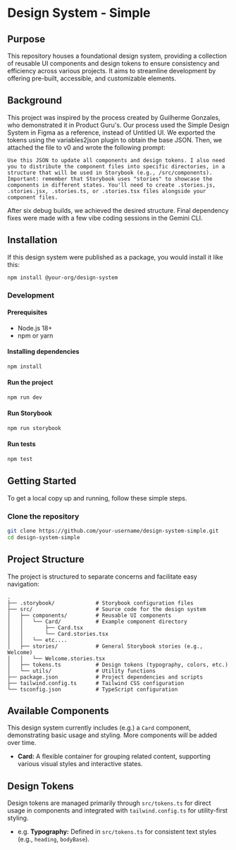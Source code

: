 # Design System - Simple

## Purpose

This repository houses a foundational design system, providing a collection of reusable UI components and design tokens to ensure consistency and efficiency across various projects. It aims to streamline development by offering pre-built, accessible, and customizable elements.

## Background

This project was inspired by the process created by Guilherme Gonzales, who demonstrated it in Product Guru's. Our process used the Simple Design System in Figma as a reference, instead of Untitled UI. We exported the tokens using the variables2json plugin to obtain the base JSON. Then, we attached the file to v0 and wrote the following prompt:

```
Use this JSON to update all components and design tokens. I also need you to distribute the component files into specific directories, in a structure that will be used in Storybook (e.g., /src/components). Important: remember that Storybook uses "stories" to showcase the components in different states. You'll need to create .stories.js, .stories.jsx, .stories.ts, or .stories.tsx files alongside your component files.
```

After six debug builds, we achieved the desired structure. Final dependency fixes were made with a few vibe coding sessions in the Gemini CLI.

## Installation

If this design system were published as a package, you would install it like this:

```bash
npm install @your-org/design-system
```

### Development

#### Prerequisites

*   Node.js 18+
*   npm or yarn

#### Installing dependencies

```bash
npm install
```

#### Run the project

```bash
npm run dev
```

#### Run Storybook

```bash
npm run storybook
```

#### Run tests

```bash
npm test
```

## Getting Started

To get a local copy up and running, follow these simple steps.

### Clone the repository

```bash
git clone https://github.com/your-username/design-system-simple.git
cd design-system-simple
```

## Project Structure

The project is structured to separate concerns and facilitate easy navigation:

```
.
├── .storybook/             # Storybook configuration files
├── src/                    # Source code for the design system
│   ├── components/         # Reusable UI components
│   │   └── Card/           # Example component directory
│   │       ├── Card.tsx
│   │       └── Card.stories.tsx
│   │   └── etc....
│   ├── stories/            # General Storybook stories (e.g., Welcome)
│   │   └── Welcome.stories.tsx
│   ├── tokens.ts           # Design tokens (typography, colors, etc.)
│   └── utils/              # Utility functions
├── package.json            # Project dependencies and scripts
├── tailwind.config.ts      # Tailwind CSS configuration
└── tsconfig.json           # TypeScript configuration
```

## Available Components

This design system currently includes (e.g.) a `Card` component, demonstrating basic usage and styling. More components will be added over time.

*   **Card:** A flexible container for grouping related content, supporting various visual styles and interactive states.

## Design Tokens

Design tokens are managed primarily through `src/tokens.ts` for direct usage in components and integrated with `tailwind.config.ts` for utility-first styling.

*   e.g. **Typography:** Defined in `src/tokens.ts` for consistent text styles (e.g., `heading`, `bodyBase`).

